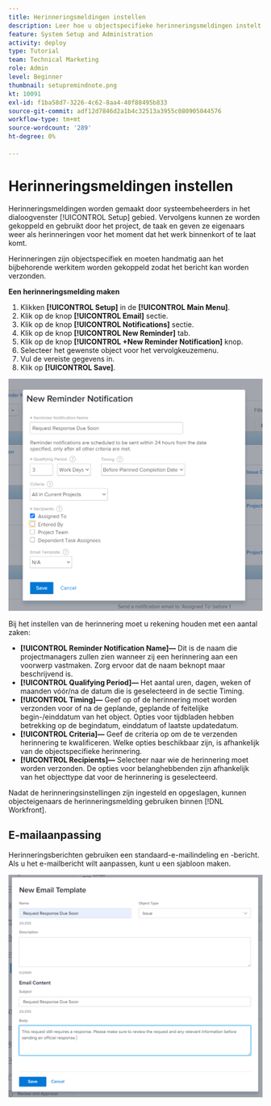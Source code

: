 ```yaml
---
title: Herinneringsmeldingen instellen
description: Leer hoe u objectspecifieke herinneringsmeldingen instelt om gebruikers te laten weten wanneer werk binnenkort of te laat komt.
feature: System Setup and Administration
activity: deploy
type: Tutorial
team: Technical Marketing
role: Admin
level: Beginner
thumbnail: setupremindnote.png
kt: 10091
exl-id: f1ba58d7-3226-4c62-8aa4-40f88495b833
source-git-commit: adf12d7846d2a1b4c32513a3955c080905044576
workflow-type: tm+mt
source-wordcount: '289'
ht-degree: 0%

---
```


<!---
this has the same content as the system administrator notification setup and mangement section of the email and inapp notificiations learning path
--->

# Herinneringsmeldingen instellen

Herinneringsmeldingen worden gemaakt door systeembeheerders in het dialoogvenster [!UICONTROL Setup] gebied. Vervolgens kunnen ze worden gekoppeld en gebruikt door het project, de taak en geven ze eigenaars weer als herinneringen voor het moment dat het werk binnenkort of te laat komt.

Herinneringen zijn objectspecifiek en moeten handmatig aan het bijbehorende werkitem worden gekoppeld zodat het bericht kan worden verzonden.

**Een herinneringsmelding maken**

1. Klikken **[!UICONTROL Setup]** in de **[!UICONTROL Main Menu]**.
1. Klik op de knop **[!UICONTROL Email]** sectie.
1. Klik op de knop **[!UICONTROL Notifications]** sectie.
1. Klik op de knop **[!UICONTROL New Reminder]** tab.
1. Klik op de knop **[!UICONTROL +New Reminder Notification]** knop.
1. Selecteer het gewenste object voor het vervolgkeuzemenu.
1. Vul de vereiste gegevens in.
1. Klik op **[!UICONTROL Save]**.

![[!UICONTROL New Reminder Notification] venster](assets/admin-fund-reminder-notification-1.png)

Bij het instellen van de herinnering moet u rekening houden met een aantal zaken:

* **[!UICONTROL Reminder Notification Name]—** Dit is de naam die projectmanagers zullen zien wanneer zij een herinnering aan een voorwerp vastmaken. Zorg ervoor dat de naam beknopt maar beschrijvend is.
* **[!UICONTROL Qualifying Period]—** Het aantal uren, dagen, weken of maanden vóór/na de datum die is geselecteerd in de sectie Timing.
* **[!UICONTROL Timing]—** Geef op of de herinnering moet worden verzonden voor of na de geplande, geplande of feitelijke begin-/einddatum van het object. Opties voor tijdbladen hebben betrekking op de begindatum, einddatum of laatste updatedatum.
* **[!UICONTROL Criteria]—** Geef de criteria op om de te verzenden herinnering te kwalificeren. Welke opties beschikbaar zijn, is afhankelijk van de objectspecifieke herinnering.
* **[!UICONTROL Recipients]—** Selecteer naar wie de herinnering moet worden verzonden. De opties voor belanghebbenden zijn afhankelijk van het objecttype dat voor de herinnering is geselecteerd.

Nadat de herinneringsinstellingen zijn ingesteld en opgeslagen, kunnen objecteigenaars de herinneringsmelding gebruiken binnen [!DNL Workfront].

## E-mailaanpassing

Herinneringsberichten gebruiken een standaard-e-mailindeling en -bericht. Als u het e-mailbericht wilt aanpassen, kunt u een sjabloon maken.

<!---
paragraph above needs a hyperlink to an article
--->

![Nieuw venster E-mailsjabloon](assets/admin-fund-email-customization.png)

<!---
learn more URLs
--->
